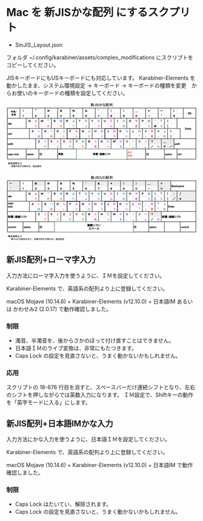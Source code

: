 # Mac を 新JISかな配列 にするスクプリト

* SinJIS_Layout.json

フォルダ ~/.config/karabiner/assets/complex_modifications  にスクリプトをコピーしてください。

JISキーボードにもUSキーボードにも対応しています。
Karabiner-Elements を動かしたまま、システム環境設定 → キーボード → キーボードの種類を変更　からお使いのキーボードの種類を設定してください。

![JISキーボードの配列図](SinJIS_Layout.png)

![USキーボードの配列図](SinJIS-US_Layout.png)

## 新JIS配列+ローマ字入力

入力方法にローマ字入力を使うように、ＩＭを設定してください。

Karabiner-Elements で、英語系の配列より上に登録してください。

macOS Mojave (10.14.6) + Karabiner-Elements (v12.10.0) + 日本語IM あるいは かわせみ2 (2.0.17) で動作確認しました。

### 制限

* 濁音、半濁音を、後からさかのぼって付け直すことはできません。
* 日本語ＩＭのライブ変換は、非常にもたつきます。
* Caps Lock の設定を見直さないと、うまく動かないかもしれません。

### 応用

スクリプトの 18-676 行目を消すと、スペースバーだけ連続シフトとなり、左右のシフトを押しながらでは英数入力になります。
ＩＭ設定で、Shiftキーの動作を「英字モードに入る」にします。

## 新JIS配列+日本語IMかな入力

入力方法にかな入力を使うように、日本語ＩＭを設定してください。

Karabiner-Elements で、英語系の配列より上に登録してください。

macOS Mojave (10.14.6) + Karabiner-Elements (v12.10.0) + 日本語IM で動作確認しました。

### 制限

* Caps Lock はたいてい、解除されます。
* Caps Lock の設定を見直さないと、うまく動かないかもしれません。
